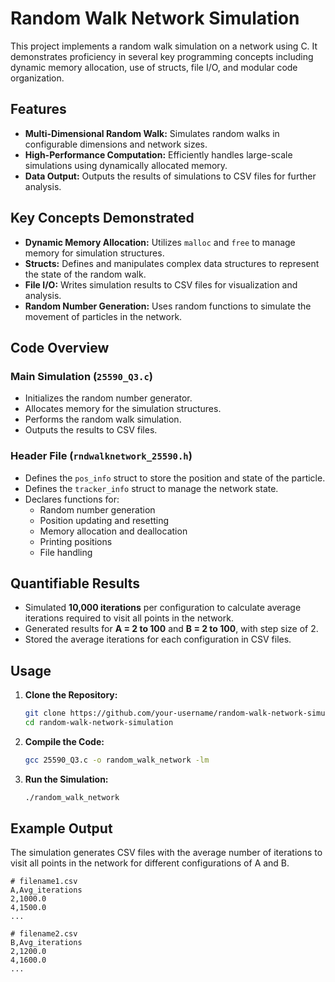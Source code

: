 # Random Walk Network Simulation

This project implements a random walk simulation on a network using C. It demonstrates proficiency in several key programming concepts including dynamic memory allocation, use of structs, file I/O, and modular code organization. 

## Features

- **Multi-Dimensional Random Walk:** Simulates random walks in configurable dimensions and network sizes.
- **High-Performance Computation:** Efficiently handles large-scale simulations using dynamically allocated memory.
- **Data Output:** Outputs the results of simulations to CSV files for further analysis.

## Key Concepts Demonstrated

- **Dynamic Memory Allocation:** Utilizes `malloc` and `free` to manage memory for simulation structures.
- **Structs:** Defines and manipulates complex data structures to represent the state of the random walk.
- **File I/O:** Writes simulation results to CSV files for visualization and analysis.
- **Random Number Generation:** Uses random functions to simulate the movement of particles in the network.

## Code Overview

### Main Simulation (`25590_Q3.c`)

- Initializes the random number generator.
- Allocates memory for the simulation structures.
- Performs the random walk simulation.
- Outputs the results to CSV files.

### Header File (`rndwalknetwork_25590.h`)

- Defines the `pos_info` struct to store the position and state of the particle.
- Defines the `tracker_info` struct to manage the network state.
- Declares functions for:
  - Random number generation
  - Position updating and resetting
  - Memory allocation and deallocation
  - Printing positions
  - File handling

## Quantifiable Results

- Simulated **10,000 iterations** per configuration to calculate average iterations required to visit all points in the network.
- Generated results for **A = 2 to 100** and **B = 2 to 100**, with step size of 2.
- Stored the average iterations for each configuration in CSV files.

## Usage

1. **Clone the Repository:**
    ```sh
    git clone https://github.com/your-username/random-walk-network-simulation.git
    cd random-walk-network-simulation
    ```

2. **Compile the Code:**
    ```sh
    gcc 25590_Q3.c -o random_walk_network -lm
    ```

3. **Run the Simulation:**
    ```sh
    ./random_walk_network
    ```

## Example Output

The simulation generates CSV files with the average number of iterations to visit all points in the network for different configurations of A and B.

```csv
# filename1.csv
A,Avg_iterations
2,1000.0
4,1500.0
...

# filename2.csv
B,Avg_iterations
2,1200.0
4,1600.0
...
